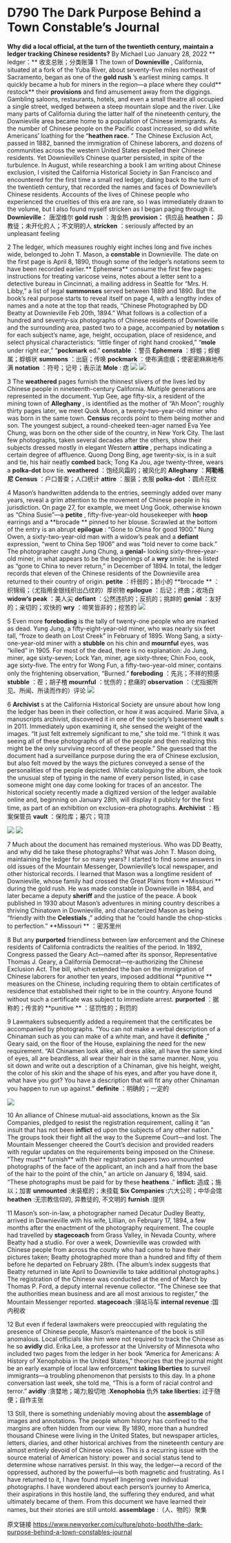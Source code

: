 # D790 The Dark Purpose Behind a Town Constable’s Journal
**Why did a local official, at the turn of the twentieth century, maintain a ledger tracking Chinese residents?** 
By Michael Luo  January 28, 2022
** ledger：** 收支总账；分类账簿
1 The town of **Downieville** , California, situated at a fork of the Yuba River, about seventy-five miles northeast of Sacramento, began as one of the **gold rush** ’s earliest mining camps. It quickly became a hub for miners in the region—a place where they could** restock**  their **provisions**  and find amusement away from the diggings. Gambling saloons, restaurants, hotels, and even a small theatre all occupied a single street, wedged between a steep mountain slope and the river. Like many parts of California during the latter half of the nineteenth century, the Downieville area became home to a population of Chinese immigrants. As the number of Chinese people on the Pacific coast increased, so did white Americans’ loathing for the “**heathen race.** ” The Chinese Exclusion Act, passed in 1882, banned the immigration of Chinese laborers, and dozens of communities across the western United States expelled their Chinese residents. Yet Downieville’s Chinese quarter persisted, in spite of the turbulence. In August, while researching a book I am writing about Chinese exclusion, I visited the California Historical Society in San Francisco and encountered for the first time a small red ledger, dating back to the turn of the twentieth century, that recorded the names and faces of Downieville’s Chinese residents. Accounts of the lives of Chinese people who experienced the cruelties of this era are rare, so I was immediately drawn to the volume, but I also found myself stricken as I began paging through it.
**Downieville：** 唐涅维尔
**gold rush** ：淘金热
**provision：** 供应品
**heathen：** 异教徒；未开化的人；不文明的人
**stricken**  ：seriously affected by an unpleasant feeling

2 The ledger, which measures roughly eight inches long and five inches wide, belonged to John T. Mason, a **constable**  in Downieville. The date on the first page is April 8, 1890, though some of the ledger’s notations seem to have been recorded earlier.** Ephemera**  consume the first few pages: instructions for treating varicose veins, notes about a letter sent to a detective bureau in Cincinnati, a mailing address in Seattle for “Mrs. H. Libby,” a list of legal **summonses**  served between 1889 and 1890. But the book’s real purpose starts to reveal itself on page 4, with a lengthy index of names and a note at the top that reads, “Chinese Photographed by DD Beatty at Downieville Feb 20th, 1894.” What follows is a collection of a hundred and seventy-six photographs of Chinese residents of Downieville and the surrounding area, pasted two to a page, accompanied by **notation** s for each subject’s name, age, height, occupation, place of residence, and select physical characteristics: “little finger of right hand crooked,” “**mole**  under right ear,” “**pockmark** ed.”
**constable** ：警员
**Ephemera** ：蜉蝣；蜉蝣属；蜉蝣状
**summons** ：出庭；传唤
**pockmark** ：使布满痘痕；使密密麻麻地布满
**notation** ：符号；记号；表示法
**Mole** : 痣
![](./archive/img/boxcnxmNXgEkwLvEXhCdE6fe4Pt.png)
![](./archive/img/boxcn3kYGC06fgLtcEks0lFF5Qb.png)


3 The **weathered**  pages furnish the thinnest slivers of the lives led by Chinese people in nineteenth-century California. Multiple generations are represented in the document. Yup Gee, age fifty-six, a resident of the mining town of **Alleghany** , is identified as the mother of “Ah Moon”; roughly thirty pages later, we meet Quok Moon, a twenty-two-year-old miner who was born in the same town. **Census**  records point to them being mother and son. The youngest subject, a round-cheeked teen-ager named Eva Yee Chung, was born on the other side of the country, in New York City. The last few photographs, taken several decades after the others, show their subjects dressed mostly in elegant Western **attire** , perhaps indicating a certain degree of affluence. Quong Dong Bing, age twenty-six, is in a suit and tie, his hair neatly **combed**  back; Tong Ka Jou, age twenty-three, wears a **polka-dot**  bow tie.
**weathered** ：饱经风霜的；被风化的
**Alleghany** ：**阿勒格尼** 
**Census** ：户口普查；人口统计
**attire** ：服装；衣服
**polka-dot** ：圆点花纹

4 Mason’s handwritten addenda to the entries, seemingly added over many years, reveal a grim attention to the movement of Chinese people in his jurisdiction. On page 27, for example, we meet Ung Gook, otherwise known as “China Susie”—a **petite** , fifty-five-year-old housekeeper with **hoop**  earrings and a **brocade ** pinned to her blouse. Scrawled at the bottom of the entry is an abrupt **epilogue** : “Gone to China for good 1900.” Nung Owen, a sixty-two-year-old man with a widow’s peak and a **defiant**  expression, “went to China Sep 1906” and was “told never to come back.” The photographer caught Jung Chung, a **genial-** looking sixty-three-year-old miner, in what appears to be the beginnings of a **wry**  smile: he is listed as “gone to China to never return,” in December of 1894. In total, the ledger records that eleven of the Chinese residents of the Downieville area returned to their country of origin.
**petite** ：纤弱的；娇小的
**brocade ** ：织锦缎；（尤指用金银线织出凸纹的）厚织物
**epilogue** ：后记；终曲；收场白
**widow’s peak** ：美人尖
**defiant** ：公然违抗的；反抗的；挑衅的
**genial** ：友好的；亲切的；欢快的
**wry** ：啼笑皆非的；挖苦的
![](./archive/img/boxcnGz106T8s9y1exRCrSAMMuc.png)

5 Even more **foreboding**  is the tally of twenty-one people who are marked as dead. Yung Jung, a fifty-eight-year-old miner, who was nearly six feet tall, “froze to death on Lost Creek” in February of 1895. Wong Sang, a sixty-one-year-old miner with a **stubble**  on his chin and **mournful**  eyes, was “killed” in 1905. For most of the dead, there is no explanation: Jo Jung, miner, age sixty-seven; Lock Yan, miner, age sixty-three; Chin Foo, cook, age sixty-five. The entry for Wong Fun, a fifty-two-year-old miner, contains only the frightening observation, “Burned.”
**foreboding** ：先兆；不祥的预感
**stubble** ：茬；胡子楂
**mournful** ：忧伤的；悲痛的
**observation** ：（尤指据所见、所闻、所读而作的）评论
![](./archive/img/boxcniMPb2LszZd9mvF7XXfoCOF.png)

6 **Archivist** s at the California Historical Society are unsure about how long the ledger has been in their collection, or how it was acquired. Marie Silva, a manuscripts archivist, discovered it in one of the society’s basement **vault** s in 2011. Immediately upon examining it, she sensed the weight of the images. “It just felt extremely significant to me,” she told me. “I think it was seeing all of these photographs of all of the people and then realizing this might be the only surviving record of these people.” She guessed that the document had a surveillance purpose during the era of Chinese exclusion, but also felt moved by the ways the pictures conveyed a sense of the personalities of the people depicted. While cataloguing the album, she took the unusual step of typing in the name of every person listed, in case someone might one day come looking for traces of an ancestor. The historical society recently made a digitized version of the ledger available online and, beginning on January 28th, will display it publicly for the first time, as part of an exhibition on exclusion-era photographs.
**Archivist** ：档案保管员
**vault** ：保险库；墓穴；穹顶

![](./archive/img/boxcnebeLQSHa7glZgu18yALykg.png)
![](./archive/img/boxcndelOvlcDQRWCJ2SdC3RVCn.png)

7 Much about the document has remained mysterious. Who was DD Beatty, and why did he take these photographs? What was John T. Mason doing, maintaining the ledger for so many years? I started to find some answers in old issues of the Mountain Messenger, Downieville’s local newspaper, and other historical records. I learned that Mason was a longtime resident of Downieville, whose family had crossed the Great Plains from **Missouri ** during the gold rush. He was made constable in Downieville in 1884, and later became a deputy **sheriff**  and the justice of the peace. A book published in 1930 about Mason’s adventures in mining country describes a thriving Chinatown in Downieville, and characterized Mason as being “friendly with the **Celestials** ,” adding that he “could handle the chop-sticks to perfection.”
**Missouri ** ：密苏里州

8 But any **purported**  friendliness between law enforcement and the Chinese residents of California contradicts the realities of the period. In 1892, Congress passed the Geary Act––named after its sponsor, Representative Thomas J. Geary, a California Democrat––re-authorizing the Chinese Exclusion Act. The bill, which extended the ban on the immigration of Chinese laborers for another ten years, imposed additional **punitive ** measures on the Chinese, including requiring them to obtain certificates of residence that established their right to be in the country. Anyone found without such a certificate was subject to immediate arrest.
**purported** ：据称的；传言的
**punitive ** ：惩罚性的；刑罚的

9 Lawmakers subsequently added a requirement that the certificates be accompanied by photographs. “You can not make a verbal description of a Chinaman such as you can make of a white man, and have it **definite** ,” Geary said, on the floor of the House, explaining the need for the new requirement. “All Chinamen look alike, all dress alike, all have the same kind of eyes, all are beardless, all wear their hair in the same manner. Now, you sit down and write out a description of a Chinaman, give his height, weight, the color of his skin and the shape of his eyes, and after you have done it, what have you got? You have a description that will fit any other Chinaman you happen to run up against.”
**definite** ：明确的；一定的

![](./archive/img/boxcnmMDCssm7R8IYFO1PisvF0g.png)

10 An alliance of Chinese mutual-aid associations, known as the Six Companies, pledged to resist the registration requirement, calling it “an insult that has not been **inflict** ed upon the subjects of any other nation.” The groups took their fight all the way to the Supreme Court—and lost. The Mountain Messenger cheered the Court’s decision and provided readers with regular updates on the requirements being imposed on the Chinese. “They must** furnish**  with their registration papers two unmounted photographs of the face of the applicant, an inch and a half from the base of the hair to the point of the chin,” an article on January 6, 1894, said. “These photographs must be paid for by these **heathens** .”
**inflict:** 造成；施以；加害
**unmounted** :未装框的；未挂载
**Six Companies** :六大公司；中华会馆
**heathen** :无宗教信仰的, 异教徒的, 不文明的
**furnish** :提供

11 Mason’s son-in-law, a photographer named Decatur Dudley Beatty, arrived in Downieville with his wife, Lillian, on February 17, 1894, a few months after the enactment of the photography requirement. The couple had travelled by **stagecoach**  from Grass Valley, in Nevada County, where Beatty had a studio. For over a week, Downieville was crowded with Chinese people from across the county who had come to have their pictures taken; Beatty photographed more than a hundred and fifty of them before he departed on February 28th. (The album’s index suggests that Beatty returned in late April to Downieville to take additional photographs.) The registration of the Chinese was conducted at the end of March by Thomas P. Ford, a deputy internal revenue collector. “The Chinese see that the authorities mean business and are all most anxious to register,” the Mountain Messenger reported.
**stagecoach** :驿站马车
**internal revenue**  :国内税收

12 But even if federal lawmakers were preoccupied with regulating the presence of Chinese people, Mason’s maintenance of the book is still anomalous. Local officials like him were not required to track the Chinese as he so **avidly**  did. Erika Lee, a professor at the University of Minnesota who included two pages from the ledger in her book “America for Americans: A History of Xenophobia in the United States,” theorizes that the journal might be an early example of local law enforcement **taking liberties**  to surveil immigrants—a troubling phenomenon that persists to this day. In a phone conversation last week, she told me, “This is a form of racial control and terror.”
**avidly** :贪婪地；竭力;殷切地
:**Xenophobia** 仇外
**take liberties:** 过于随便；自作主张

13 Still, there is something undeniably moving about the **assemblage**  of images and annotations. The people whom history has confined to the margins are often hidden from our view. By 1890, more than a hundred thousand Chinese were living in the United States, but newspaper articles, letters, diaries, and other historical archives from the nineteenth century are almost entirely devoid of Chinese voices. This is a recurring issue with the source material of American history: power and social status tend to determine whose narratives persist. In this way, the ledger—a record of the oppressed, authored by the powerful—is both magnetic and frustrating. As I have returned to it, I have found myself lingering over individual photographs. I have wondered about each person’s journey to America, their aspirations in this hostile land, the suffering they endured, and what ultimately became of them. From this document we have learned their names, but their stories are still untold.
**assemblage** :（人、物的）聚集

原文链接 https://www.newyorker.com/culture/photo-booth/the-dark-purpose-behind-a-town-constables-journal

